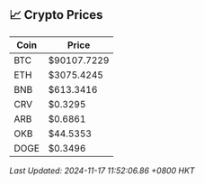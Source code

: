 ## 📈 Crypto Prices

| Coin | Price |
| ---- | ----- |
| BTC | $90107.7229 |
| ETH | $3075.4245 |
| BNB | $613.3416 |
| CRV | $0.3295 |
| ARB | $0.6861 |
| OKB | $44.5353 |
| DOGE | $0.3496 |

_Last Updated: 2024-11-17 11:52:06.86 +0800 HKT_